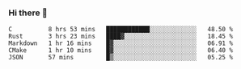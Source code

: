 ### Hi there 👋

<!--
**WShiBin/WShiBin** is a ✨ _special_ ✨ repository because its `README.md` (this file) appears on your GitHub profile.

Here are some ideas to get you started:

- 🔭 I’m currently working on ...
- 🌱 I’m currently learning ...
- 👯 I’m looking to collaborate on ...
- 🤔 I’m looking for help with ...
- 💬 Ask me about ...
- 📫 How to reach me: ...
- 😄 Pronouns: ...
- ⚡ Fun fact: ...
-->

<!--START_SECTION:waka-->
```text
C          8 hrs 53 mins   ████████████░░░░░░░░░░░░░   48.50 % 
Rust       3 hrs 23 mins   ████▓░░░░░░░░░░░░░░░░░░░░   18.45 % 
Markdown   1 hr 16 mins    █▓░░░░░░░░░░░░░░░░░░░░░░░   06.91 % 
CMake      1 hr 10 mins    █▓░░░░░░░░░░░░░░░░░░░░░░░   06.40 % 
JSON       57 mins         █▒░░░░░░░░░░░░░░░░░░░░░░░   05.25 % 
```
<!--END_SECTION:waka-->
